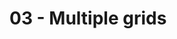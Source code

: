 # 03 - Multiple grids 

<ClientOnly>
<Example03MultipleGrids></Example03MultipleGrids>
</ClientOnly>
